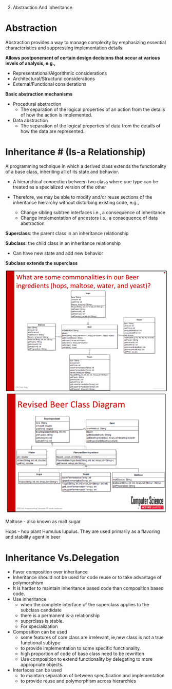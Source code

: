 02. Abstraction And Inheritance

# Abstraction #

Abstraction provides a way to manage complexity by emphasizing essential characteristics and suppressing implementation details.

**Allows postponement of certain design decisions that occur at various levels of analysis, e.g.,**

- Representational/Algorithmic considerations
- Architectural/Structural considerations
- External/Functional considerations

**Basic abstraction mechanisms**

- Procedural abstraction 
	* The separation of the logical properties of an action from the details of how the action is implemented.
- Data abstraction 
	* The separation of the logical properties of data from the details of how the data are represented.

# Inheritance # (Is-a Relationship)

A programming technique in which a derived class extends the functionality of a base class, inheriting all of its state and behavior.

-	A hierarchical connection between two class where one type can be treated as a specialized version of the other

-	Therefore, we may be able to modify and/or reuse sections of the inheritance hierarchy without disturbing existing code, e.g.,
	-	Change sibling subtree interfaces i.e., a consequence of inheritance
	-	Change implementation of ancestors i.e., a consequence of data abstraction

**Superclass**: the parent class in an inheritance relationship

**Subclass**: the child class in an inheritance relationship

+	Can have new state and add new behavior
	
**Subclass extends the superclass**

![alt text](./Images/BeerClass.PNG "BeerClass")
![alt text](./Images/BeerClassInheritance.PNG "BeerClass Revised")

Maltose - also known as malt sugar

Hops - hop plant Humulus lupulus. They are used primarily as a flavoring and stability agent in beer


# Inheritance Vs.Delegation #

+	Favor composition over inheritance
+	Inheritance should not be used for code reuse or to take advantage of polymorphism
+	It is harder to maintain inheritance based code than composition based code.
+	Use inheritance
	+	when the complete interface of the superclass applies to the subclass candidate
	+	there is a permanent is-a relationship
	+	superclass is stable.
	+	For specialization
+	Composition can be used
	+	some features of core class are irrelevant, ie,new class is not a true functional subtype
	+	to provide implementation to some specific functionality.
	+	high proportion of code of base class need to be rewritten
	+	Use composition to extend functionality by delegating to more appropriate objects.
+	Interfaces can be used
	+	to maintain separation of between specification and implementation
	+	to provide reuse and polymorphism across hierarchies
